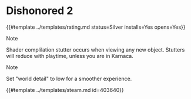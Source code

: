 # Dishonored 2
<!-- script:Aliases [] -->

{{#template ../templates/rating.md status=Silver installs=Yes opens=Yes}}

> [!NOTE]
> Shader complilation stutter occurs when viewing any new object. Stutters will reduce with playtime, unless you are in Karnaca.

> [!NOTE]
> Set "world detail" to low for a smoother experience.

{{#template ../templates/steam.md id=403640}}
